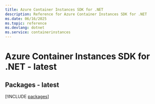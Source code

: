 ```yaml
---
title: Azure Container Instances SDK for .NET
description: Reference for Azure Container Instances SDK for .NET
ms.date: 06/16/2025
ms.topic: reference
ms.devlang: dotnet
ms.service: containerinstances
---
```

# Azure Container Instances SDK for .NET - latest
## Packages - latest
[!INCLUDE [packages](container-instances-index.md)]